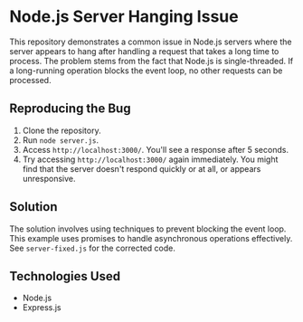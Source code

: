 # Node.js Server Hanging Issue

This repository demonstrates a common issue in Node.js servers where the server appears to hang after handling a request that takes a long time to process.  The problem stems from the fact that Node.js is single-threaded. If a long-running operation blocks the event loop, no other requests can be processed.

## Reproducing the Bug

1. Clone the repository.
2. Run `node server.js`.
3. Access `http://localhost:3000/`.  You'll see a response after 5 seconds.
4. Try accessing `http://localhost:3000/` again immediately. You might find that the server doesn't respond quickly or at all, or appears unresponsive.

## Solution

The solution involves using techniques to prevent blocking the event loop.  This example uses promises to handle asynchronous operations effectively.  See `server-fixed.js` for the corrected code.

## Technologies Used

* Node.js
* Express.js